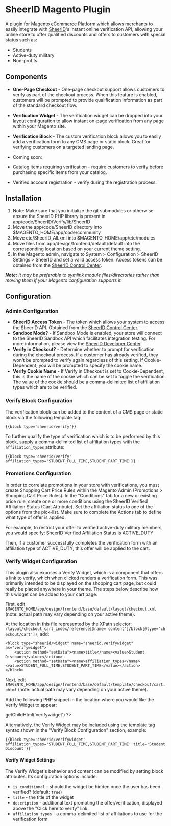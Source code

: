 # SheerID Magento Plugin

A plugin for [Magento eCommerce Platform](http://www.magentocommerce.com/) which allows merchants to easily integrate with [SheerID](http://sheerid.com)'s instant online verification API, allowing your online store to offer qualified discounts and offers to customers with special status such as:

* Students
* Active-duty military
* Non-profits

## Components

* **One-Page Checkout** - One-page checkout support allows customers to verify as part of the checkout process.  When this feature is enabled, customers will be prompted to provide qualification information as part of the standard checkout flow.
* **Verification Widget** - The verification widget can be dropped into your layout configuration to allow instant on-page verification from any page within your Magento site.
* **Verification Block** - The custom verification block allows you to easily add a verification form to any CMS page or static block.  Great for verifying customers on a targeted landing page.

* Coming soon:
 * Catalog items requiring verification - require customers to verify before purchasing specific items from your catalog.
 * Verified account registration - verify during the registration process.

## Installation

1. Note: Make sure that you initialize the git submodules or otherwise ensure the SheerID PHP library is present in app/code/SheerID/Verify/lib/SheerID
1. Move the app/code/SheerID directory into $MAGENTO_HOME/app/code/community
1. Move etc/SheerID_All.xml into $MAGENTO_HOME/app/etc/modules
1. Move files from app/design/frontend/default/default into the corresponding location based on your current theme setting.
1. In the Magento admin, navigate to System > Configuration > SheerID Settings > SheerID and set a valid access token.  Access tokens can be obtained from the [SheerID Control Center](https://www.sheerid.com/home/).

_**Note:** It may be preferable to symlink module files/directories rather than moving them if your Magento configuration supports it._

## Configuration

### Admin Configuration

* **SheerID Access Token** - The token which allows your system to access the SheerID API.  Obtained from the [SheerID Control Center](https://www.sheerid.com/home/).
* **Sandbox Mode?** - If Sandbox Mode is enabled, your store will connect to the SheerID Sandbox API which facilitates integration testing.  For more information, please view the [SheerID Developer Center](http://developer.sheerid.com).
* **Verify in Checkout?** - Determine whether to prompt for verification during the checkout process.  If a customer has already verified, they won't be prompted to verify again regardless of this setting.  If Cookie-Dependent, you will be prompted to specify the cookie name.
* **Verify Cookie Name** - If Verify in Checkout is set to Cookie-Dependent, this is the name of the cookie which can be set to toggle the verification.  The value of the cookie should be a comma-delimited list of affiliation types which are to be verified.

### Verify Block Configuration

The verification block can be added to the content of a CMS page or static block via the following template tag:

```
{{block type='sheerid/verify'}}
```

To further qualify the type of verification which is to be performed by this block, supply a comma-delimited list of affiliation types with the `affiliation_types` attribute:

```
{{block type='sheerid/verify' affiliation_types='STUDENT_FULL_TIME,STUDENT_PART_TIME'}}
```

### Promotions Configuration

In order to correlate promotions in your store with verifications, you must create Shopping Cart Price Rules within the Magento Admin (Promotions > Shopping Cart Price Rules). In the "Conditions" tab for a new or existing price rule, create one or more conditions using the SheerID Verified Affiliation Status (Cart Attribute).  Set the affiliation status to one of the options from the pick-list.  Make sure to complete the Actions tab to define what type of offer is applied.

For example, to restrict your offer to verified active-duty military members, you would specify:
SheerID Verified Affiliation Status is ACTIVE_DUTY

Then, if a customer successfully completes the verification form with an affiliation type of ACTIVE_DUTY, this offer will be applied to the cart.

### Verify Widget Configuration

This plugin also exposes a Verify Widget, which is a component that offers a link to verify, which when clicked renders a verification form.  This was primarily intended to be displayed on the shopping cart page, but could really be placed anywhere in your theme.  The steps below describe how this widget can be added to your cart page.

First, edit `$MAGENTO_HOME/app/design/frontend/base/default/layout/checkout.xml` (note: actual path may vary depending on your active theme).

At the location in this file represented by the XPath selector: `/layout/checkout_cart_index/reference[@name='content']/block[@type='checkout/cart'])`, add:

````
<block type="sheerid/widget" name="sheerid.verifywidget" as="verifywidget">
	<action method="setData"><name>title</name><value>Student Discount</value></action>
	<action method="setData"><name>affiliation_types</name><value>STUDENT_FULL_TIME,STUDENT_PART_TIME</value></action>
</block>
````

Next, edit `$MAGENTO_HOME/app/design/frontend/base/default/template/checkout/cart.phtml` (note: actual path may vary depending on your active theme).

Add the following PHP snippet in the location where you would like the Verify Widget to appear:
<?php echo $this->getChildHtml('verifywidget') ?>

Alternatively, the Verify Widget may be included using the template tag syntax shown in the "Verify Block Configuration" section, example:

````
{{block type='sheerid/verifywidget' affiliation_types='STUDENT_FULL_TIME,STUDENT_PART_TIME' title='Student Discount'}}
````

#### Verify Widget Settings

The Verify Widget's behavior and content can be modified by setting block attributes.  Its configuration options include:

 * `is_conditional` - should the widget be hidden once the user has been verified? (default: `true`)
 * `title` - the title of the widget
 * `description` - additional text promoting the offer/verification, displayed above the "Click here to verify" link.
 * `affiliation_types` - a comma-delimited list of affiliations to use for the verification form 
